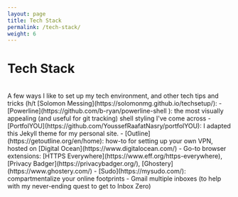```yaml
---
layout: page
title: Tech Stack
permalink: /tech-stack/
weight: 6
---
```


# Tech Stack

<br>
A few ways I like to set up my tech environment, and other tech tips and tricks (h/t [Solomon Messing](https://solomonmg.github.io/techsetup/):
- [Powerline](https://github.com/b-ryan/powerline-shell	): the most visually appealing (and useful for git tracking) shell styling I've come across
- [PortfolYOU](https://github.com/YoussefRaafatNasry/portfolYOU): I adapted this Jekyll theme for my personal site. 
- [Outline](https://getoutline.org/en/home): how-to for setting up your own VPN, hosted on [Digital Ocean](https://www.digitalocean.com/)
- Go-to browser extensions: [HTTPS Everywhere](https://www.eff.org/https-everywhere), [Privacy Badger](https://privacybadger.org/), [Ghostery](https://www.ghostery.com/) 
- [Sudo](https://mysudo.com/): compartmentalize your online footprints 
- Gmail multiple inboxes (to help with my never-ending quest to get to Inbox Zero)
